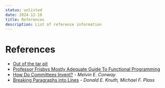 ```yaml
---
status: unlisted
date: 2024-12-10
title: References
description: List of reference information
---
```


# References

- [Out of the tar pit](https://curtclifton.net/papers/MoseleyMarks06a.pdf)
- [Professor Frisbys Mostly Adequate Guide To Functional
  Programming](https://mostly-adequate.gitbook.io/mostly-adequate-guide)
- [How Do Committees Invent?](https://www.melconway.com/Home/pdf/committees.pdf)
  \- _Melvin E. Conway_
- [Breaking Paragraphs into Lines](http://www.eprg.org/G53DOC/pdfs/knuth-plass-breaking.pdf)
  \- _Donald E. Knuth, Michael F. Plass_
